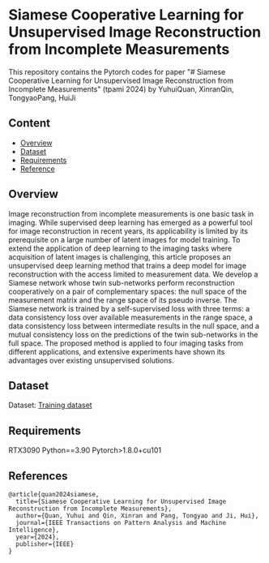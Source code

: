# Siamese Cooperative Learning for Unsupervised Image Reconstruction from Incomplete Measurements
This repository contains the Pytorch codes for paper "# Siamese Cooperative Learning for Unsupervised Image Reconstruction from Incomplete Measurements" (tpami 2024) by YuhuiQuan, XinranQin, TongyaoPang, HuiJi

## Content
* [Overview](#Overview)
* [Dataset](#Dataset)
* [Requirements](#Requirements)
* [Reference](#Reference)

## Overview
Image reconstruction from incomplete measurements is one basic task in imaging. While supervised deep learning has emerged as a powerful tool for image reconstruction in recent years, its applicability is limited by its prerequisite on a large number of latent images for model training. To extend the application of deep learning to the imaging tasks where acquisition of latent images is challenging, this article proposes an unsupervised deep learning method that trains a deep model for image reconstruction with the access limited to measurement data. We develop a Siamese network whose twin sub-networks perform reconstruction cooperatively on a pair of complementary spaces: the null space of the measurement matrix and the range space of its pseudo inverse. The Siamese network is trained by a self-supervised loss with three terms: a data consistency loss over available measurements in the range space, a data consistency loss between intermediate results in the null space, and a mutual consistency loss on the predictions of the twin sub-networks in the full space. The proposed method is applied to four imaging tasks from different applications, and extensive experiments have shown its advantages over existing unsupervised solutions.


## Dataset
Dataset: [Training dataset](https://drive.google.com/drive/folders/1gZbM0DTXHLpf-CsMHg5HrTWWNIcXvX1z?usp=sharing "悬停显示")  
 
## Requirements
RTX3090 Python==3.90 Pytorch>1.8.0+cu101


## References

```
@article{quan2024siamese,
  title={Siamese Cooperative Learning for Unsupervised Image Reconstruction from Incomplete Measurements},
  author={Quan, Yuhui and Qin, Xinran and Pang, Tongyao and Ji, Hui},
  journal={IEEE Transactions on Pattern Analysis and Machine Intelligence},
  year={2024},
  publisher={IEEE}
}
```